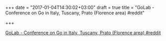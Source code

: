 +++
date = "2017-01-04T14:30:02+03:00"
draft = true
title = "GoLab - Conference on Go in Italy, Tuscany, Prato (Florence area)  #reddit"

+++

<p><a href="https://t.co/lKuaKj8Sty">GoLab - Conference on Go in Italy, Tuscany, Prato (Florence area)  #reddit</a></p>

